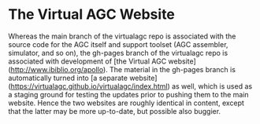 # The Virtual AGC Website

Whereas the main branch of the virtualagc repo is associated with the source code for the AGC
itself and support toolset (AGC assembler, simulator, and so on), the gh-pages branch of the virtualagc repo is associated with development of 
[the Virtual AGC website] (http://www.ibiblio.org/apollo).  The material in
the gh-pages branch is automatically turned into 
[a separate website] (https://virtualagc.github.io/virtualagc/index.html) as well,
which is used as a staging ground for testing the updates prior to pushing
them to the main website.  Hence the two websites are roughly identical in content,
except that the latter may be more up-to-date, but possible also buggier.

